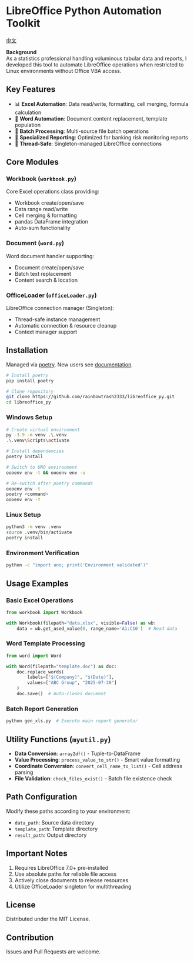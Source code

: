 # LibreOffice Python Automation Toolkit

[中文](./readme_zh.md)

**Background**  
As a statistics professional handling voluminous tabular data and reports, I developed this tool to automate LibreOffice operations when restricted to Linux environments without Office VBA access.

## Key Features
- 📊 **Excel Automation**: Data read/write, formatting, cell merging, formula calculation
- 📝 **Word Automation**: Document content replacement, template population
- 🔄 **Batch Processing**: Multi-source file batch operations
- 🎯 **Specialized Reporting**: Optimized for banking risk monitoring reports
- 🧵 **Thread-Safe**: Singleton-managed LibreOffice connections

## Core Modules
### Workbook (`workbook.py`)
Core Excel operations class providing:
- Workbook create/open/save
- Data range read/write
- Cell merging & formatting
- pandas DataFrame integration
- Auto-sum functionality

### Document (`word.py`)
Word document handler supporting:
- Document create/open/save
- Batch text replacement
- Content search & location

### OfficeLoader (`officeLoader.py`)
LibreOffice connection manager (Singleton):
- Thread-safe instance management
- Automatic connection & resource cleanup
- Context manager support

## Installation
Managed via [poetry](https://python-poetry.org/). New users see [documentation](https://python-poetry.org/docs/basic-usage/).
```sh
# Install poetry
pip install poetry

# Clone repository
git clone https://github.com/rainbowtrash2333/libreoffice_py.git
cd libreoffice_py
```

### Windows Setup
```sh
# Create virtual environment
py -3.9 -m venv .\.venv
.\.venv\Scripts\activate

# Install dependencies
poetry install

# Switch to UNO environment
oooenv env -t && oooenv env -u

# Re-switch after poetry commands
oooenv env -t
poetry <command>
oooenv env -t
```

### Linux Setup
```sh
python3 -m venv .venv
source .venv/bin/activate
poetry install
```

### Environment Verification
```sh
python -c "import uno; print('Environment validated')"
```

## Usage Examples
### Basic Excel Operations
```python
from workbook import Workbook

with Workbook(filepath="data.xlsx", visible=False) as wb:
    data = wb.get_used_value(0, range_name='A1:C10')  # Read data
```

### Word Template Processing
```python
from word import Word

with Word(filepath="template.doc") as doc:
    doc.replace_words(
        labels=["$(Company)", "$(Date)"], 
        values=["ABC Group", "2025-07-30"]
    )
    doc.save()  # Auto-closes document
```

### Batch Report Generation
```sh
python gen_xls.py  # Execute main report generator
```

## Utility Functions (`myutil.py`)
- **Data Conversion**: `array2df()` - Tuple-to-DataFrame
- **Value Processing**: `process_value_to_str()` - Smart value formatting
- **Coordinate Conversion**: `convert_cell_name_to_list()` - Cell address parsing
- **File Validation**: `check_files_exist()` - Batch file existence check

## Path Configuration
Modify these paths according to your environment:
- `data_path`: Source data directory
- `template_path`: Template directory  
- `result_path`: Output directory

## Important Notes
1. Requires LibreOffice 7.0+ pre-installed
2. Use absolute paths for reliable file access
3. Actively close documents to release resources
4. Utilize OfficeLoader singleton for multithreading

## License
Distributed under the MIT License.

## Contribution
Issues and Pull Requests are welcome.

